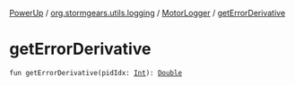 [PowerUp](../../index.md) / [org.stormgears.utils.logging](../index.md) / [MotorLogger](index.md) / [getErrorDerivative](./get-error-derivative.md)

# getErrorDerivative

`fun getErrorDerivative(pidIdx: `[`Int`](https://kotlinlang.org/api/latest/jvm/stdlib/kotlin/-int/index.html)`): `[`Double`](https://kotlinlang.org/api/latest/jvm/stdlib/kotlin/-double/index.html)
